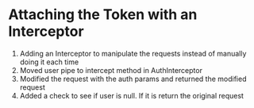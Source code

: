 # Attaching the Token with an Interceptor
01. Adding an Interceptor to manipulate the requests instead of manually doing it each time
02. Moved user pipe to intercept method in AuthInterceptor
03. Modified the request with the auth params and returned the modified request
04. Added a check to see if user is null. If it is return the original request